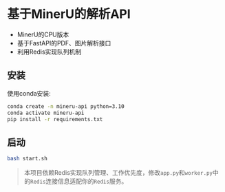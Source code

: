 # 基于MinerU的解析API
- MinerU的CPU版本
- 基于FastAPI的PDF、图片解析接口
- 利用Redis实现队列机制
## 安装
使用conda安装:
```bash
conda create -n mineru-api python=3.10
conda activate mineru-api
pip install -r requirements.txt
```
## 启动
```bash
bash start.sh
```
> 本项目依赖Redis实现队列管理、工作优先度，修改`app.py`和`worker.py`中的`Redis`连接信息适配你的`Redis`服务。